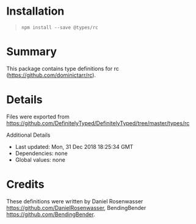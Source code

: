 # Installation
> `npm install --save @types/rc`

# Summary
This package contains type definitions for rc (https://github.com/dominictarr/rc).

# Details
Files were exported from https://github.com/DefinitelyTyped/DefinitelyTyped/tree/master/types/rc

Additional Details
 * Last updated: Mon, 31 Dec 2018 18:25:34 GMT
 * Dependencies: none
 * Global values: none

# Credits
These definitions were written by Daniel Rosenwasser <https://github.com/DanielRosenwasser>, BendingBender <https://github.com/BendingBender>.

